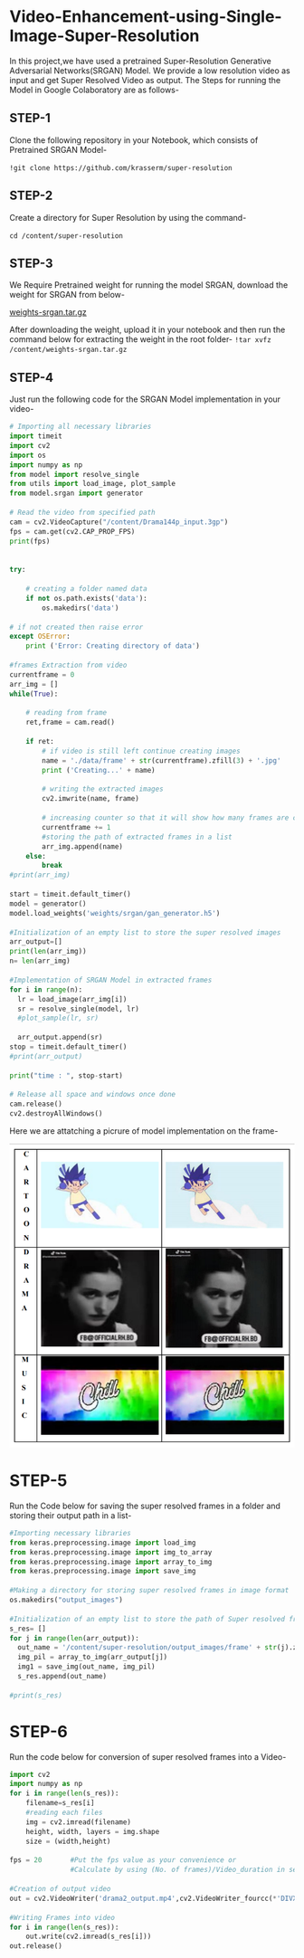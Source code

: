 # Video-Enhancement-using-Single-Image-Super-Resolution

In this project,we have used a pretrained Super-Resolution Generative Adversarial Networks(SRGAN) Model. We provide a low resolution video as input and get Super Resolved Video as output. The Steps for running the Model in Google Colaboratory are as follows-

## STEP-1
Clone the following repository in your Notebook, which consists of Pretrained SRGAN Model-

``` !git clone https://github.com/krasserm/super-resolution ```

## STEP-2
Create a directory for Super Resolution by using the command-

```cd /content/super-resolution```

## STEP-3
We Require Pretrained weight for running the model SRGAN, download the weight for SRGAN from below-

[weights-srgan.tar.gz](https://drive.google.com/file/d/1ZKpQvtxLKKq2fM1gKtl085pgHSgSQSBw/view?usp=sharing)

After downloading the weight, upload it in your notebook and then run the command below for extracting the weight in the root folder-
```!tar xvfz /content/weights-srgan.tar.gz```


## STEP-4
Just run the following code for the SRGAN Model implementation in your video-

```python
# Importing all necessary libraries 
import timeit
import cv2 
import os
import numpy as np
from model import resolve_single
from utils import load_image, plot_sample
from model.srgan import generator

# Read the video from specified path 
cam = cv2.VideoCapture("/content/Drama144p_input.3gp") 
fps = cam.get(cv2.CAP_PROP_FPS)
print(fps)


try:
      
    # creating a folder named data 
    if not os.path.exists('data'): 
        os.makedirs('data') 
  
# if not created then raise error 
except OSError:
    print ('Error: Creating directory of data') 
  
#frames Extraction from video 
currentframe = 0
arr_img = []
while(True): 
      
    # reading from frame 
    ret,frame = cam.read() 
  
    if ret: 
        # if video is still left continue creating images 
        name = './data/frame' + str(currentframe).zfill(3) + '.jpg'
        print ('Creating...' + name) 
  
        # writing the extracted images 
        cv2.imwrite(name, frame) 
  
        # increasing counter so that it will show how many frames are created 
        currentframe += 1
        #storing the path of extracted frames in a list
        arr_img.append(name)
    else: 
        break
#print(arr_img)

start = timeit.default_timer()
model = generator()
model.load_weights('weights/srgan/gan_generator.h5')

#Initialization of an empty list to store the super resolved images
arr_output=[]
print(len(arr_img))
n= len(arr_img)

#Implementation of SRGAN Model in extracted frames
for i in range(n):
  lr = load_image(arr_img[i])
  sr = resolve_single(model, lr)
  #plot_sample(lr, sr)
  
  arr_output.append(sr)
stop = timeit.default_timer()
#print(arr_output)

print("time : ", stop-start)

# Release all space and windows once done 
cam.release() 
cv2.destroyAllWindows()
```

Here we are attatching a picrure of model implementation on the frame-

![Results](Results/Results.png)

# STEP-5
Run the Code below for saving the super resolved frames in a folder and storing their output path in a list-

```python
#Importing necessary libraries
from keras.preprocessing.image import load_img
from keras.preprocessing.image import img_to_array
from keras.preprocessing.image import array_to_img
from keras.preprocessing.image import save_img

#Making a directory for storing super resolved frames in image format
os.makedirs("output_images")

#Initialization of an empty list to store the path of Super resolved frames
s_res= []
for j in range(len(arr_output)):
  out_name = '/content/super-resolution/output_images/frame' + str(j).zfill(3) + '.jpg'
  img_pil = array_to_img(arr_output[j])
  img1 = save_img(out_name, img_pil)
  s_res.append(out_name)
  
#print(s_res)
```

# STEP-6
Run the code below for conversion of super resolved frames into a Video-

```python
import cv2
import numpy as np
for i in range(len(s_res)):
    filename=s_res[i]
    #reading each files
    img = cv2.imread(filename)
    height, width, layers = img.shape
    size = (width,height)

fps = 20       #Put the fps value as your convenience or 
               #Calculate by using (No. of frames)/Video_duration in seconds  

#Creation of output video               
out = cv2.VideoWriter('drama2_output.mp4',cv2.VideoWriter_fourcc(*'DIVX'), fps , size)

#Writing Frames into video
for i in range(len(s_res)):
    out.write(cv2.imread(s_res[i]))
out.release()
```



